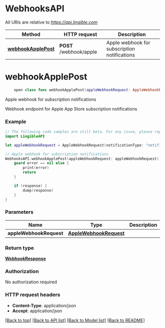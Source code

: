 # WebhooksAPI

All URIs are relative to *https://api.lingible.com*

Method | HTTP request | Description
------------- | ------------- | -------------
[**webhookApplePost**](WebhooksAPI.md#webhookapplepost) | **POST** /webhook/apple | Apple webhook for subscription notifications


# **webhookApplePost**
```swift
    open class func webhookApplePost(appleWebhookRequest: AppleWebhookRequest, completion: @escaping (_ data: WebhookResponse?, _ error: Error?) -> Void)
```

Apple webhook for subscription notifications

Webhook endpoint for Apple App Store subscription notifications

### Example
```swift
// The following code samples are still beta. For any issue, please report via http://github.com/OpenAPITools/openapi-generator/issues/new
import LingibleAPI

let appleWebhookRequest = AppleWebhookRequest(notificationType: "notificationType_example", transactionId: "transactionId_example", receiptData: "receiptData_example") // AppleWebhookRequest |

// Apple webhook for subscription notifications
WebhooksAPI.webhookApplePost(appleWebhookRequest: appleWebhookRequest) { (response, error) in
    guard error == nil else {
        print(error)
        return
    }

    if (response) {
        dump(response)
    }
}
```

### Parameters

Name | Type | Description  | Notes
------------- | ------------- | ------------- | -------------
 **appleWebhookRequest** | [**AppleWebhookRequest**](AppleWebhookRequest.md) |  |

### Return type

[**WebhookResponse**](WebhookResponse.md)

### Authorization

No authorization required

### HTTP request headers

 - **Content-Type**: application/json
 - **Accept**: application/json

[[Back to top]](#) [[Back to API list]](../README.md#documentation-for-api-endpoints) [[Back to Model list]](../README.md#documentation-for-models) [[Back to README]](../README.md)
